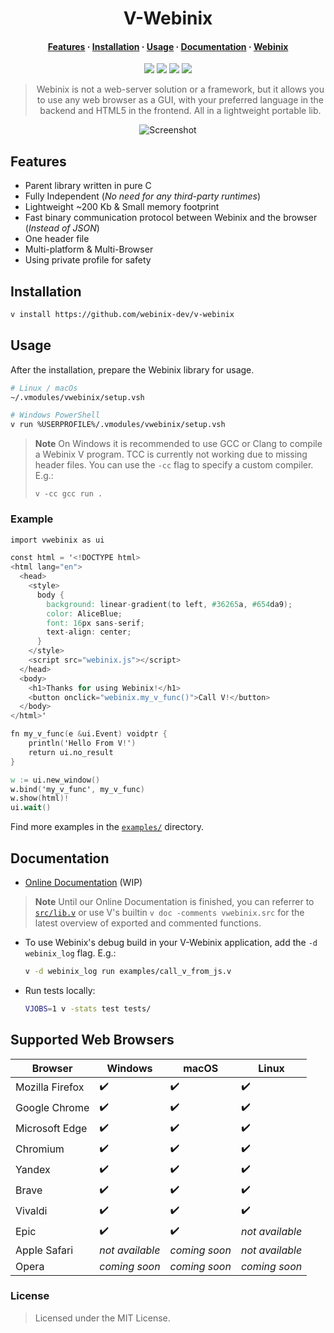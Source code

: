 <div align="center">

# V-Webinix

#### [Features](#features) · [Installation](#installation) · [Usage](#usage) · [Documentation](#documentation) · [Webinix](https://github.com/webinix-dev/webinix)

[build-status]: https://img.shields.io/github/actions/workflow/status/webinix-dev/v-webinix/ci.yml?branch=main&style=for-the-badge&logo=V&labelColor=414868&logoColor=C0CAF5
[last-commit]: https://img.shields.io/github/last-commit/webinix-dev/v-webinix?style=for-the-badge&logo=github&logoColor=C0CAF5&labelColor=414868
[release-version]: https://img.shields.io/github/v/release/webinix-dev/v-webinix?style=for-the-badge&logo=webtrees&logoColor=C0CAF5&labelColor=414868&color=7664C6
[license]: https://img.shields.io/github/license/webinix-dev/v-webinix?style=for-the-badge&logo=opensourcehardware&label=License&logoColor=C0CAF5&labelColor=414868&color=8c73cc

[![][build-status]](https://github.com/webinix-dev/v-webinix/actions?query=branch%3Amain)
[![][last-commit]](https://github.com/webinix-dev/v-webinix/pulse)
[![][release-version]](https://github.com/webinix-dev/v-webinix/releases/latest)
[![][license]](https://github.com/webinix-dev/v-webinix/blob/main/LICENSE)

> Webinix is not a web-server solution or a framework, but it allows you to use any web browser as a GUI, with your preferred language in the backend and HTML5 in the frontend. All in a lightweight portable lib.

![Screenshot](https://github.com/webinix-dev/webinix/assets/34311583/57992ef1-4f7f-4d60-8045-7b07df4088c6)

</div>

## Features

- Parent library written in pure C
- Fully Independent (_No need for any third-party runtimes_)
- Lightweight ~200 Kb & Small memory footprint
- Fast binary communication protocol between Webinix and the browser (_Instead of JSON_)
- One header file
- Multi-platform & Multi-Browser
- Using private profile for safety

## Installation

```sh
v install https://github.com/webinix-dev/v-webinix
```

## Usage

After the installation, prepare the Webinix library for usage.

```sh
# Linux / macOs
~/.vmodules/vwebinix/setup.vsh

# Windows PowerShell
v run %USERPROFILE%/.vmodules/vwebinix/setup.vsh
```

> **Note**
> On Windows it is recommended to use GCC or Clang to compile a Webinix V program. TCC is currently not working due to missing header files.
> You can use the `-cc` flag to specify a custom compiler. E.g.:
>
> ```
> v -cc gcc run .
> ```

### Example

```v
import vwebinix as ui

const html = '<!DOCTYPE html>
<html lang="en">
  <head>
    <style>
      body {
        background: linear-gradient(to left, #36265a, #654da9);
        color: AliceBlue;
        font: 16px sans-serif;
        text-align: center;
      }
    </style>
    <script src="webinix.js"></script>
  </head>
  <body>
    <h1>Thanks for using Webinix!</h1>
    <button onclick="webinix.my_v_func()">Call V!</button>
  </body>
</html>'

fn my_v_func(e &ui.Event) voidptr {
	println('Hello From V!')
	return ui.no_result
}

w := ui.new_window()
w.bind('my_v_func', my_v_func)
w.show(html)!
ui.wait()
```

Find more examples in the [`examples/`](https://github.com/webinix-dev/v-webinix/tree/main/examples) directory.

## Documentation

- [Online Documentation](https://webinix.me/docs/#/v) (WIP)

> **Note**
> Until our Online Documentation is finished, you can referrer to [`src/lib.v`](https://github.com/webinix-dev/v-webinix/tree/main/src/lib.v) or use V's builtin `v doc -comments vwebinix.src` for the latest overview of exported and commented functions.

- To use Webinix's debug build in your V-Webinix application, add the `-d webinix_log` flag. E.g.:

  ```sh
  v -d webinix_log run examples/call_v_from_js.v
  ```

- Run tests locally:

  ```sh
  VJOBS=1 v -stats test tests/
  ```

## Supported Web Browsers

| Browser         | Windows         | macOS         | Linux           |
| --------------- | --------------- | ------------- | --------------- |
| Mozilla Firefox | ✔️              | ✔️            | ✔️              |
| Google Chrome   | ✔️              | ✔️            | ✔️              |
| Microsoft Edge  | ✔️              | ✔️            | ✔️              |
| Chromium        | ✔️              | ✔️            | ✔️              |
| Yandex          | ✔️              | ✔️            | ✔️              |
| Brave           | ✔️              | ✔️            | ✔️              |
| Vivaldi         | ✔️              | ✔️            | ✔️              |
| Epic            | ✔️              | ✔️            | _not available_ |
| Apple Safari    | _not available_ | _coming soon_ | _not available_ |
| Opera           | _coming soon_   | _coming soon_ | _coming soon_   |

### License

> Licensed under the MIT License.
